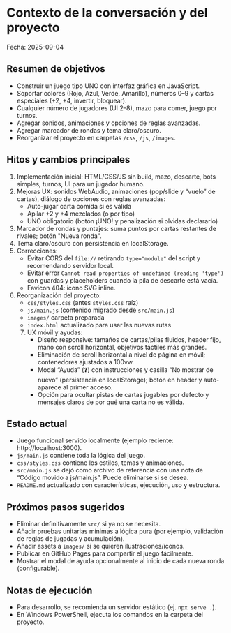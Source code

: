# Contexto de la conversación y del proyecto

Fecha: 2025-09-04

## Resumen de objetivos
- Construir un juego tipo UNO con interfaz gráfica en JavaScript.
- Soportar colores (Rojo, Azul, Verde, Amarillo), números 0–9 y cartas especiales (+2, +4, invertir, bloquear).
- Cualquier número de jugadores (UI 2–8), mazo para comer, juego por turnos.
- Agregar sonidos, animaciones y opciones de reglas avanzadas.
- Agregar marcador de rondas y tema claro/oscuro.
- Reorganizar el proyecto en carpetas `/css`, `/js`, `/images`.

## Hitos y cambios principales
1. Implementación inicial: HTML/CSS/JS sin build, mazo, descarte, bots simples, turnos, UI para un jugador humano.
2. Mejoras UX: sonidos WebAudio, animaciones (pop/slide y “vuelo” de cartas), diálogo de opciones con reglas avanzadas:
   - Auto-jugar carta comida si es válida
   - Apilar +2 y +4 mezclados (o por tipo)
   - UNO obligatorio (botón ¡UNO! y penalización si olvidas declararlo)
3. Marcador de rondas y puntajes: suma puntos por cartas restantes de rivales; botón "Nueva ronda".
4. Tema claro/oscuro con persistencia en localStorage.
5. Correcciones:
   - Evitar CORS del `file://` retirando `type="module"` del script y recomendando servidor local.
   - Evitar error `Cannot read properties of undefined (reading 'type')` con guardas y placeholders cuando la pila de descarte está vacía.
   - Favicon 404: ícono SVG inline.
6. Reorganización del proyecto:
   - `css/styles.css` (antes `styles.css` raíz)
   - `js/main.js` (contenido migrado desde `src/main.js`)
   - `images/` carpeta preparada
   - `index.html` actualizado para usar las nuevas rutas
   7. UX móvil y ayudas:
      - Diseño responsive: tamaños de cartas/pilas fluidos, header fijo, mano con scroll horizontal, objetivos táctiles más grandes.
      - Eliminación de scroll horizontal a nivel de página en móvil; contenedores ajustados a 100vw.
      - Modal “Ayuda” (❓) con instrucciones y casilla “No mostrar de nuevo” (persistencia en localStorage); botón en header y auto-aparece al primer acceso.
      - Opción para ocultar pistas de cartas jugables por defecto y mensajes claros de por qué una carta no es válida.

## Estado actual
- Juego funcional servido localmente (ejemplo reciente: http://localhost:3000).
- `js/main.js` contiene toda la lógica del juego.
- `css/styles.css` contiene los estilos, temas y animaciones.
- `src/main.js` se dejó como archivo de referencia con una nota de “Código movido a js/main.js”. Puede eliminarse si se desea.
- `README.md` actualizado con características, ejecución, uso y estructura.

## Próximos pasos sugeridos
- Eliminar definitivamente `src/` si ya no se necesita.
- Añadir pruebas unitarias mínimas a lógica pura (por ejemplo, validación de reglas de jugadas y acumulación).
- Añadir assets a `images/` si se quieren ilustraciones/íconos.
- Publicar en GitHub Pages para compartir el juego fácilmente.
 - Mostrar el modal de ayuda opcionalmente al inicio de cada nueva ronda (configurable).

## Notas de ejecución
- Para desarrollo, se recomienda un servidor estático (ej. `npx serve .`).
- En Windows PowerShell, ejecuta los comandos en la carpeta del proyecto.
